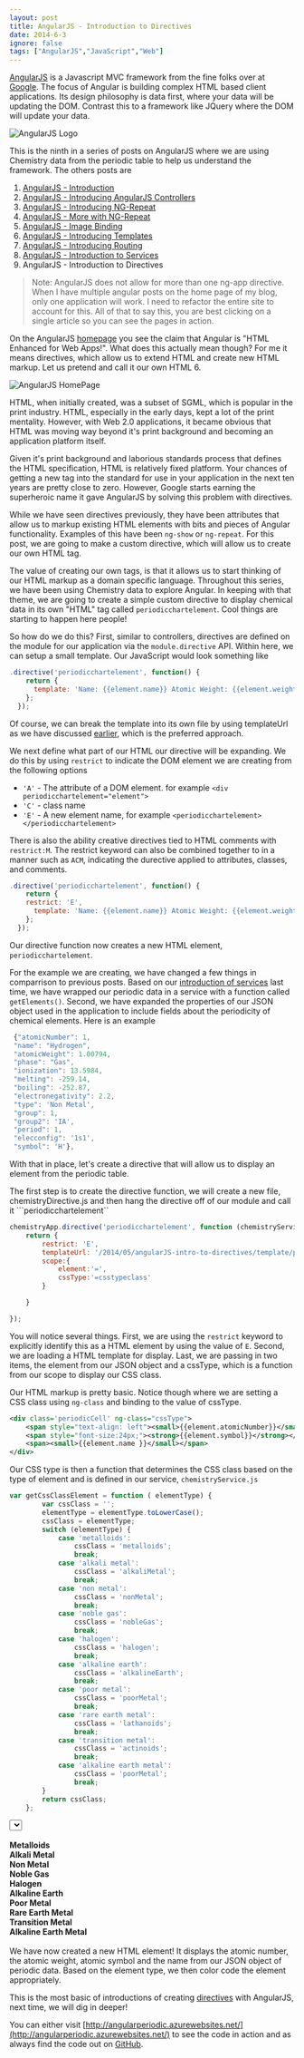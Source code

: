 ```yaml
---
layout: post
title: AngularJS - Introduction to Directives
date: 2014-6-3
ignore: false
tags: ["AngularJS","JavaScript","Web"]
---
```

 
[AngularJS](http://www.angularjs.org) is a Javascript MVC framework from the fine folks over at
[Google](http://www.google.com). The focus of Angular is building complex
 HTML based client applications. Its design philosophy is data first, where your data will be updating the DOM.
 Contrast this to a framework like JQuery where the DOM will update your data.

![AngularJS Logo](angularLogo.png)

This is the ninth in a series of posts on AngularJS where we are using Chemistry data from the periodic table
to help us understand the framework. The others posts are

1. [AngularJS - Introduction](http://www.jptacek.com/2013/10/angularjs-introduction/)
2. [AngularJS - Introducing AngularJS Controllers](http://www.jptacek.com/2013/10/introducing-angularjs-controllers/)
3. [AngularJS - Introducing NG-Repeat](http://www.jptacek.com/2013/10/angularjs-introducing-ng-repeat/)
4. [AngularJS - More with NG-Repeat](http://www.jptacek.com/2014/01/angularjs-further-with-ng-repeat/)
5. [AngularJS - Image Binding](http://www.jptacek.com/2014/01/angularjs-lou-reed/)
6. [AngularJS - Introducing Templates](http://www.jptacek.com/2014/02/angularJS-templates/)
7. [AngularJS - Introducing Routing](http://www.jptacek.com/2014/02/angularJS-IntroToRouting/)
8. [AngularJS - Introduction to Services](http://www.jptacek.com/2014/05/angularJS-Intro-To-Services/)
9. AngularJS - Introduction to Directives

>Note: AngularJS does not allow for more than one ng-app directive. When I have multiple angular posts on
the home page of my blog, only one application will work. I need to refactor the entire site to account for
this. All of that to say this, you are best clicking on a single article so you can see the pages in action.

On the AngularJS [homepage](https://angularjs.org/) you see the claim that Angular is "HTML Enhanced for Web Apps!".
What does this actually mean though? For me it means directives, which allow us to extend HTML and create new HTML
markup. Let us pretend and call it our own HTML 6.

![AngularJS HomePage](htmlEnhanced.png)

HTML, when initially created, was a subset of SGML, which is popular in the print industry. HTML, especially in the early
days, kept a lot of the print mentality. However, with Web 2.0 applications, it became obvious that HTML was moving way
beyond it's print background and becoming an application platform itself. 

Given it's print background and laborious standards process that defines the HTML specification, HTML is relatively fixed 
platform. Your chances of getting a new tag into the standard for use in your application in the next ten years are 
pretty close to zero. However, Google starts earning the superheroic name it gave AngularJS by solving this problem with 
directives.

While we have seen directives previously, they have been attributes that allow us to markup existing HTML elements with
bits and pieces of Angular functionality. Examples of this have been ``ng-show`` or ``ng-repeat``. For this post, we are
going to make a custom directive, which will allow us to create our own HTML tag. 

The value of creating our own tags, is that it allows us to 
start thinking of our HTML markup as a domain specific language. Throughout this series, we have been using Chemistry data
to explore Angular. In keeping with that theme, we are going to create a simple custom directive to display chemical 
data in its own "HTML" tag called ``periodicchartelement``. Cool things are starting to happen here people!

So how do we do this? First, similar to controllers, directives are defined on the module for our application via the 
``module.directive`` API. Within here, we can setup a small template. Our JavaScript would look something like

```javascript
.directive('periodicchartelement', function() {
    return {
      template: 'Name: {{element.name}} Atomic Weight: {{element.weight}}'
    };
  });
```

Of course, we can break the template into its own file by using templateUrl as we have discussed 
[earlier](http://www.jptacek.com/2014/02/angularJS-templates/), which is the preferred approach.

We next define what part of our HTML our directive will be expanding. We do this by using ``restrict`` to 
indicate the DOM element we are creating from the following options

* ``'A'`` - The attribute of a DOM element. for example  ``<div periodicchartelement="element">``
* ``'C'`` - class name 
* ``'E'`` - A new element name, for example  ``<periodicchartelement></periodicchartelement>``

There is also the ability creative directives tied to HTML comments with ``restrict:M``. The restrict keyword
can also be combined together to in a manner such as ``ACM``, indicating the durective applied to attributes, classes, 
and comments.

```javascript
.directive('periodicchartelement', function() {
    return {        
    restrict: 'E',
      template: 'Name: {{element.name}} Atomic Weight: {{element.weight}}'
    };
  });
```

Our directive function now creates a new HTML element, ``periodicchartelement``. 

For the example we are creating, we have changed a few things in comparrison to previous posts. 
Based on our [introduction of services](http://www.jptacek.com/2014/05/angularJS-Intro-To-Services/)
 last time, we have wrapped our periodic data in a service with a function called ``getElements()``. Second, we have expanded the properties 
 of our JSON object used in the application to include fields about the periodicity of chemical elements. Here is an example
 
 ```javascript
  {"atomicNumber": 1,
  "name": "Hydrogen",
  "atomicWeight": 1.00794,
  "phase": "Gas",
  "ionization": 13.5984,
  "melting": -259.14,
  "boiling": -252.87,
  "electronegativity": 2.2,
  "type": 'Non Metal',
  "group": 1,
  "group2": 'IA',
  "period": 1,
  "elecconfig": '1s1',
  "symbol": 'H'},
 ```

With that in place, let's create a directive that will allow us to display an element from the periodic table.

The first step is to create the directive function, we will create a new file, chemistryDirective.js and then hang 
the directive off of our module and call it ```periodicchartelement``

```javascript
chemistryApp.directive('periodicchartelement', function (chemistryService) {;
    return {
        restrict: 'E',
        templateUrl: '/2014/05/angularJS-intro-to-directives/template/periodic-template.html',
        scope:{
            element:'=',
            cssType:'=csstypeclass'
        }

    }

});
```

You will notice several things. First, we are using the ``restrict`` keyword to explicitly identify this as a
HTML element by using the value of ``E``. Second, we are loading a HTML template for display. Last, we are passing in two items, the element 
from our JSON object and a cssType, which is a function from our scope to display our CSS class.

Our HTML markup is pretty basic. Notice though where we are setting a CSS class using ``ng-class`` and binding to the value 
of cssType.

```xml
<div class='periodicCell' ng-class="cssType">
    <span style="text-align: left"><small>{{element.atomicNumber}}</small></span>&nbsp;&nbsp; <span style="text-align: right"><small>{{element.atomicWeight}}</small></span><br />
    <span style="font-size:24px;"><strong>{{element.symbol}}</strong></span><br />
    <span><small>{{element.name }}</small></span>
</div>

```

Our CSS type is then a function that determines the CSS class based on the type of element and is defined in our
service, ``chemistryService.js``

```javascript
var getCssClassElement = function ( elementType) {
        var cssClass = '';
        elementType = elementType.toLowerCase();
        cssClass = elementType;
        switch (elementType) {
            case 'metalloids':
                cssClass = 'metalloids';
                break;
            case 'alkali metal':
                cssClass = 'alkaliMetal';
                break;
            case 'non metal':
                cssClass = 'nonMetal';
                break;
            case 'noble gas':
                cssClass = 'nobleGas';
                break;
            case 'halogen':
                cssClass = 'halogen';
                break;
            case 'alkaline earth':
                cssClass = 'alkalineEarth';
                break;
            case 'poor metal':
                cssClass = 'poorMetal';
                break;
            case 'rare earth metal':
                cssClass = 'lathanoids';
                break;
            case 'transition metal':
                cssClass = 'actinoids';
                break;
            case 'alkaline earth metal':
                cssClass = 'poorMetal';
                break;
        }
        return cssClass;
    };
```


<div id="app" ng-app="chemistryApp">
    <div id="app" ng-controller="chemistryController">
    <div class="row">
            <select ng-model="periodicElement"  ng-options="e.name for e in elements" ng-click="updateController(periodicElement)"></select><br />
            </div>
            <div class="row">
                &nbsp;
            </div>
            <div class="row">
            <div class="col-md-2">
                <periodicchartelement element="periodicElement" csstypeclass="getCssClassElement"></periodicchartelement>
                </div>
            <div class="col-md-3">
                <div class="metalloids"><b>Metalloids</b></div>
                <div class="alkaliMetal"><b>Alkali Metal</b></div>
                <div class="nonMetal"><b>Non Metal</b></div>
                <div class="nobleGas"><b>Noble Gas</b></div>
                <div class="halogen"><b>Halogen</b></div>
                <div class="alkalineEarth"><b>Alkaline Earth</b></div>
                <div class="poorMetal"><b>Poor Metal</b></div>
                <div class="lathanoids"><b>Rare Earth Metal</b></div>
                <div class="actinoids"><b>Transition Metal</b></div>
                <div class="poorMetal"><b>Alkaline Earth Metal</b></div>
                </div>
            </div>
    </div>
</div>
<br/>
We have now created a new HTML element! It displays the atomic number, the atomic weight, atomic symbol and the name from 
our JSON object of periodic data. Based on the element type, we then color code the element appropriately.

This is the  most basic of introductions of creating [directives](https://docs.angularjs.org/guide/directive) with AngularJS,
 next time, we will dig in deeper!

You can either visit [http://angularperiodic.azurewebsites.net/](http://angularperiodic.azurewebsites.net/) to see the code in action and
as always find the code out on [GitHub](https://github.com/jptacek/AngularPeriodic).


<script type="text/javascript" src="/2014/05/angularJS-intro-to-directives/js/chemistryApp.js"></script>
<script type="text/javascript" src="/2014/05/angularJS-intro-to-directives/js/chemistryController.js"></script>
<script type="text/javascript" src="/2014/05/angularJS-intro-to-directives/js/chemistryService.js"></script>
<script type="text/javascript" src="/2014/05/angularJS-intro-to-directives/js/chemistryDirective.js"></script>


